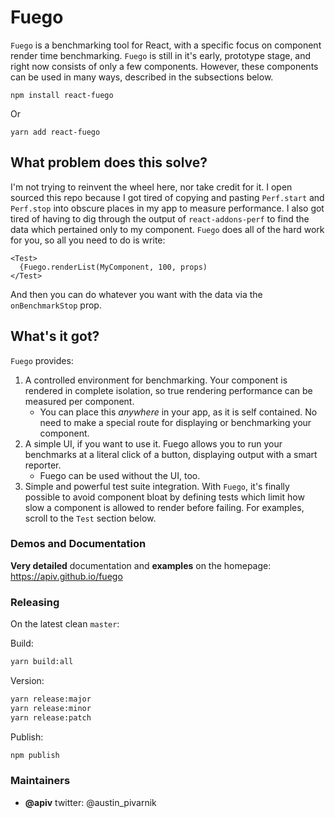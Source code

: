 # Fuego

`Fuego` is a benchmarking tool for React, with a specific focus on component render time benchmarking. `Fuego` is still in it's early, prototype stage, and right now consists of only a few components. However, these components can be used in many ways, described in the subsections below.

```
npm install react-fuego
```

Or

```
yarn add react-fuego
```

## What problem does this solve?

I'm not trying to reinvent the wheel here, nor take credit for it. I open sourced this repo because I got tired
of copying and pasting `Perf.start` and `Perf.stop` into obscure places in my app to measure performance. I also
got tired of having to dig through the output of `react-addons-perf` to find the data which pertained only to my
component. `Fuego` does all of the hard work for you, so all you need to do is write:

```
<Test>
  {Fuego.renderList(MyComponent, 100, props)
</Test>
```

And then you can do whatever you want with the data via the `onBenchmarkStop` prop.

## What's it got?

`Fuego` provides:
1) A controlled environment for benchmarking. Your component is rendered in complete isolation, so true
rendering performance can be measured per component.
   - You can place this _anywhere_ in your app, as it is self contained. No need to make a special route
     for displaying or benchmarking your component.
2) A simple UI, if you want to use it. Fuego allows you to run your benchmarks at a literal click of a button, displaying
output with a smart reporter.
   - Fuego can be used without the UI, too.
3) Simple and powerful test suite integration. With `Fuego`, it's finally possible to avoid component bloat by defining tests which
limit how slow a component is allowed to render before failing. For examples, scroll to the `Test` section below.

### Demos and Documentation

**Very detailed** documentation and **examples** on the homepage: https://apiv.github.io/fuego

### Releasing

On the latest clean `master`:

Build:

```sh
yarn build:all
```

Version:
```sh
yarn release:major
yarn release:minor
yarn release:patch
```

Publish:
```sh
npm publish
```

### Maintainers

- **@apiv** twitter: @austin_pivarnik

